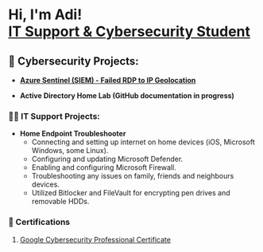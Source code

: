 <h1>Hi, I'm Adi! <br/><a href="https://github.com/aashah23"></a> <a href="https://www.linkedin.com/in/aditya-s-a5b3848a/">IT Support & Cybersecurity Student</a>
<h2>🔐 Cybersecurity Projects:</h2>

- <b>[Azure Sentinel (SIEM) - Failed RDP to IP Geolocation](https://github.com/aashah23/AzureSentinelSIEM/tree/main#readme)</b> 


- <b>Active Directory Home Lab (GitHub documentation in progress)</b>


<h3>👨‍💻 IT Support Projects:</h3>

- <b>Home Endpoint Troubleshooter </b>
  -  Connecting and setting up internet on home devices (iOS, Microsoft Windows, some Linux).</b> 
  -  Configuring and updating Microsoft Defender.</b> 
  -  Enabling and configuring Microsoft Firewall.</b> 
  -  Troubleshooting any issues on family, friends and neighbours devices.</b> 
  -  Utilized Bitlocker and FileVault for encrypting pen drives and removable HDDs.</b> 

<h3>📃 Certifications</h3>

1. [Google Cybersecurity Professional Certificate](https://www.coursera.org/account/accomplishments/specialization/certificate/8MYXSEQAHYQB)


